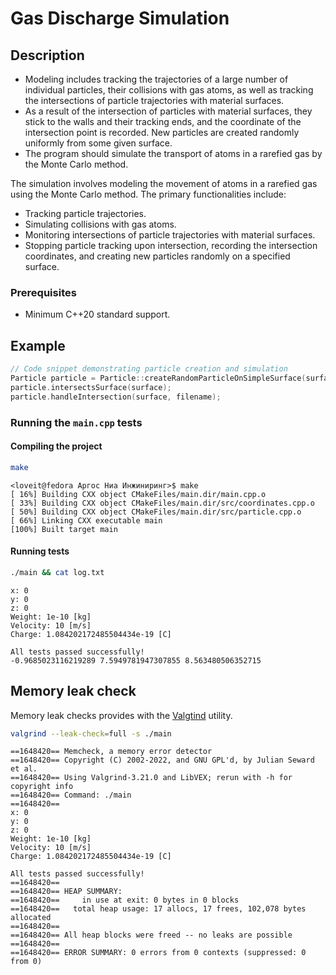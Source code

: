 # Gas Discharge Simulation

## Description

- Modeling includes tracking the trajectories of a large number of individual particles, their collisions with gas atoms, as well as tracking the intersections of particle trajectories with material surfaces.
- As a result of the intersection of particles with material surfaces, they stick to the walls and their tracking ends, and the coordinate of the intersection point is recorded. New particles are created randomly uniformly from some given surface.
- The program should simulate the transport of atoms in a rarefied gas by the Monte Carlo method.

The simulation involves modeling the movement of atoms in a rarefied gas using the Monte Carlo method. The primary functionalities include:

- Tracking particle trajectories.
- Simulating collisions with gas atoms.
- Monitoring intersections of particle trajectories with material surfaces.
- Stopping particle tracking upon intersection, recording the intersection coordinates, and creating new particles randomly on a specified surface.

### Prerequisites

- Minimum C++20 standard support.

## Example

```cpp
// Code snippet demonstrating particle creation and simulation
Particle particle = Particle::createRandomParticleOnSimpleSurface(surface, minCoordinates, maxCoordinates);
particle.intersectsSurface(surface);
particle.handleIntersection(surface, filename);
```

### Running the `main.cpp` tests

#### Compiling the project

```bash
make
```

```console
<loveit@fedora Аргос Ниа Инжиниринг>$ make
[ 16%] Building CXX object CMakeFiles/main.dir/main.cpp.o
[ 33%] Building CXX object CMakeFiles/main.dir/src/coordinates.cpp.o
[ 50%] Building CXX object CMakeFiles/main.dir/src/particle.cpp.o
[ 66%] Linking CXX executable main
[100%] Built target main
```

#### Running tests

```bash
./main && cat log.txt
```

```console
x: 0
y: 0
z: 0
Weight: 1e-10 [kg]
Velocity: 10 [m/s]
Charge: 1.084202172485504434e-19 [C]

All tests passed successfully!
-0.9685023116219289 7.5949781947307855 8.563480506352715
```

## Memory leak check

Memory leak checks provides with the [Valgtind](https://valgrind.org/) utility.

```bash
valgrind --leak-check=full -s ./main
```

```console
==1648420== Memcheck, a memory error detector
==1648420== Copyright (C) 2002-2022, and GNU GPL'd, by Julian Seward et al.
==1648420== Using Valgrind-3.21.0 and LibVEX; rerun with -h for copyright info
==1648420== Command: ./main
==1648420==
x: 0
y: 0
z: 0
Weight: 1e-10 [kg]
Velocity: 10 [m/s]
Charge: 1.084202172485504434e-19 [C]

All tests passed successfully!
==1648420==
==1648420== HEAP SUMMARY:
==1648420==     in use at exit: 0 bytes in 0 blocks
==1648420==   total heap usage: 17 allocs, 17 frees, 102,078 bytes allocated
==1648420==
==1648420== All heap blocks were freed -- no leaks are possible
==1648420==
==1648420== ERROR SUMMARY: 0 errors from 0 contexts (suppressed: 0 from 0)
```
